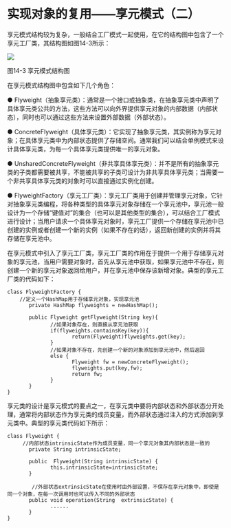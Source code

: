 # 实现对象的复用——享元模式（二）

享元模式结构较为复杂，一般结合工厂模式一起使用，在它的结构图中包含了一个享元工厂类，其结构图如图14-3所示：
 
 ![](http://my.csdn.net/uploads/201206/15/1339770628_5970.jpg)
 
图14-3 享元模式结构图

在享元模式结构图中包含如下几个角色：

● Flyweight（抽象享元类）：通常是一个接口或抽象类，在抽象享元类中声明了具体享元类公共的方法，这些方法可以向外界提供享元对象的内部数据（内部状态），同时也可以通过这些方法来设置外部数据（外部状态）。

● ConcreteFlyweight（具体享元类）：它实现了抽象享元类，其实例称为享元对象；在具体享元类中为内部状态提供了存储空间。通常我们可以结合单例模式来设计具体享元类，为每一个具体享元类提供唯一的享元对象。

● UnsharedConcreteFlyweight（非共享具体享元类）：并不是所有的抽象享元类的子类都需要被共享，不能被共享的子类可设计为非共享具体享元类；当需要一个非共享具体享元类的对象时可以直接通过实例化创建。

● FlyweightFactory（享元工厂类）：享元工厂类用于创建并管理享元对象，它针对抽象享元类编程，将各种类型的具体享元对象存储在一个享元池中，享元池一般设计为一个存储“键值对”的集合（也可以是其他类型的集合），可以结合工厂模式进行设计；当用户请求一个具体享元对象时，享元工厂提供一个存储在享元池中已创建的实例或者创建一个新的实例（如果不存在的话），返回新创建的实例并将其存储在享元池中。

在享元模式中引入了享元工厂类，享元工厂类的作用在于提供一个用于存储享元对象的享元池，当用户需要对象时，首先从享元池中获取，如果享元池中不存在，则创建一个新的享元对象返回给用户，并在享元池中保存该新增对象。典型的享元工厂类的代码如下：

```
class FlyweightFactory {
    //定义一个HashMap用于存储享元对象，实现享元池
       private HashMap flyweights = newHashMap();
      
       public Flyweight getFlyweight(String key){
              //如果对象存在，则直接从享元池获取
              if(flyweights.containsKey(key)){
                     return(Flyweight)flyweights.get(key);
              }
              //如果对象不存在，先创建一个新的对象添加到享元池中，然后返回
              else {
                     Flyweight fw = newConcreteFlyweight();
                     flyweights.put(key,fw);
                     return fw;
              }
       }
}
```

享元类的设计是享元模式的要点之一，在享元类中要将内部状态和外部状态分开处理，通常将内部状态作为享元类的成员变量，而外部状态通过注入的方式添加到享元类中。典型的享元类代码如下所示：

```
class Flyweight {
     //内部状态intrinsicState作为成员变量，同一个享元对象其内部状态是一致的
       private String intrinsicState;
      
       public  Flyweight(String intrinsicState) {
              this.intrinsicState=intrinsicState;
       }
      
        //外部状态extrinsicState在使用时由外部设置，不保存在享元对象中，即使是同一个对象，在每一次调用时也可以传入不同的外部状态
       public void operation(String  extrinsicState) {
              ......
       }     
}
```

